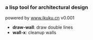 ### a lisp tool for architectural design

powered by www.ikuku.cn  v0.001

* **draw-wall**: draw double lines  
* **wall-x**: cleanup walls


